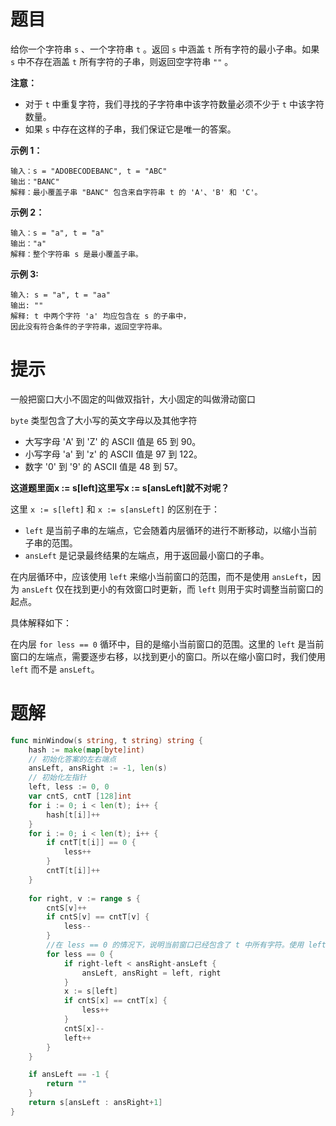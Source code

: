 # 题目

给你一个字符串 `s` 、一个字符串 `t` 。返回 `s` 中涵盖 `t` 所有字符的最小子串。如果 `s` 中不存在涵盖 `t` 所有字符的子串，则返回空字符串 `""` 。

 

**注意：**

- 对于 `t` 中重复字符，我们寻找的子字符串中该字符数量必须不少于 `t` 中该字符数量。
- 如果 `s` 中存在这样的子串，我们保证它是唯一的答案。

 

**示例 1：**

```
输入：s = "ADOBECODEBANC", t = "ABC"
输出："BANC"
解释：最小覆盖子串 "BANC" 包含来自字符串 t 的 'A'、'B' 和 'C'。
```

**示例 2：**

```
输入：s = "a", t = "a"
输出："a"
解释：整个字符串 s 是最小覆盖子串。
```

**示例 3:**

```
输入: s = "a", t = "aa"
输出: ""
解释: t 中两个字符 'a' 均应包含在 s 的子串中，
因此没有符合条件的子字符串，返回空字符串。
```



# 提示

一般把窗口大小不固定的叫做双指针，大小固定的叫做滑动窗口

`byte` 类型包含了大小写的英文字母以及其他字符

- 大写字母 'A' 到 'Z' 的 ASCII 值是 65 到 90。
- 小写字母 'a' 到 'z' 的 ASCII 值是 97 到 122。
- 数字 '0' 到 '9' 的 ASCII 值是 48 到 57。



**这道题里面x := s[left]这里写x := s[ansLeft]就不对呢？**

这里 `x := s[left]` 和 `x := s[ansLeft]` 的区别在于：

- `left` 是当前子串的左端点，它会随着内层循环的进行不断移动，以缩小当前子串的范围。
- `ansLeft` 是记录最终结果的左端点，用于返回最小窗口的子串。

在内层循环中，应该使用 `left` 来缩小当前窗口的范围，而不是使用 `ansLeft`，因为 `ansLeft` 仅在找到更小的有效窗口时更新，而 `left` 则用于实时调整当前窗口的起点。

具体解释如下：

在内层 `for less == 0` 循环中，目的是缩小当前窗口的范围。这里的 `left` 是当前窗口的左端点，需要逐步右移，以找到更小的窗口。所以在缩小窗口时，我们使用 `left` 而不是 `ansLeft`。



# 题解

```go
func minWindow(s string, t string) string {
	hash := make(map[byte]int)
    // 初始化答案的左右端点
	ansLeft, ansRight := -1, len(s)
    // 初始化左指针
	left, less := 0, 0
	var cntS, cntT [128]int
	for i := 0; i < len(t); i++ {
		hash[t[i]]++
	}
	for i := 0; i < len(t); i++ {
		if cntT[t[i]] == 0 {
			less++
		}
		cntT[t[i]]++
	}
	
	for right, v := range s {
		cntS[v]++
		if cntS[v] == cntT[v] {
			less--
		}
        //在 less == 0 的情况下，说明当前窗口已经包含了 t 中所有字符。使用 left 来缩小当前窗口范围，尝试找到更小的有效窗口
		for less == 0 {
			if right-left < ansRight-ansLeft {
				ansLeft, ansRight = left, right
			}
			x := s[left]
			if cntS[x] == cntT[x] {
				less++
			}
			cntS[x]--
			left++
		}
	}

	if ansLeft == -1 {
		return ""
	}
	return s[ansLeft : ansRight+1]
}
```

